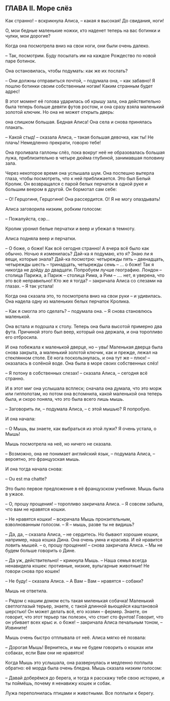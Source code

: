 ## ГЛАВА II. Море слёз

Как странно! – вскрикнула Алиса, – какая я высокая! До свидания, ноги!

О, мои бедные маленькие ножки, кто наденет теперь на вас ботинки и чулки, мои дорогие?

Когда она посмотрела вниз на свои ноги, они были очень далеко.

– Так, посмотрим. Буду посылать им на каждое Рождество по новой паре ботинок.

Она остановилась, чтобы подумать: как же их послать?

– Они должны отправиться почтой, – подумала она, – как забавно! Я пошлю ботинки своим собственным ногам! Каким странным будет адрес!

В этот момент её голова ударилась об крышу зала, она действительно была теперь больше девяти футов ростом, и она сразу взяла маленький золотой ключик. Но она не может открыть дверь:

она слишком большая. Бедная Алиса! Она села и снова принялась плакать.

– Какой стыд! – сказала Алиса, – такая большая девочка, как ты! Не плачь! Немедленно прекрати, говорю тебе!

Она проливала галлоны слёз, пока вокруг неё не образовалась большая лужа, приблизительно в четыре дюйма глубиной, занимавшая половину зала.

Через некоторое время она услышала шум. Она поспешно вытерла глаза, чтобы посмотреть, что к ней приближается. Это был Белый Кролик. Он возвращался с парой белых перчаток в одной руке и большим веером в другой. Он бормотал сам себе:

– О! Герцогиня, Герцогиня! Она рассердится. О! Я не могу опаздывать!

Алиса заговорила низким, робким голосом:

– Пожалуйста, сэр...

Кролик уронил белые перчатки и веер и убежал в темноту.

Алиса подняла веер и перчатки.

– О боже, о боже! Как всё сегодня странно! А вчера всё было как обычно. Ночью я изменилась? Дай-ка я подумаю, кто я? Знаю ли я вещи, которые знала? Дай-ка посмотрю: четырежды пять – двенадцать, четырежды шесть – тринадцать, четырежды семь – ... о боже! Так я никогда не дойду до двадцати. Попробуем лучше географию. Лондон – столица Парижа, а Париж – столица Рима, а Рим – .... нет, я уверена, что это всё неправильно! Кто же я тогда? – закричала Алиса со слезами на глазах. – Я так устала!

Когда она сказала это, то посмотрела вниз на свои руки – и удивилась. Она надела одну из маленьких белых перчаток Кролика.

– Как я смогла это сделать? – подумала она. – Я снова становлюсь маленькой.

Она встала и подошла к столу. Теперь она была высотой примерно два фута. Причиной этого был веер, который она держала, и она торопливо его отбросила.

И она побежала к маленькой дверце, но – увы! Маленькая дверца была снова закрыта, а маленький золотой ключик, как и прежде, лежал на стеклянном столе. Её нога поскользнулась, и она тут же – плюх! – оказалась в солёной воде. Она была в море своих собственных слёз!

– Я потону в собственных слезах! – сказала Алиса, – сегодня всё странно.

И в этот миг она услышала всплеск; сначала она думала, что это морж или гиппопотам, но потом она вспомнила, какой маленькой она теперь была, и скоро поняла, что это была всего лишь мышь.

– Заговорить ли, – подумала Алиса, – с этой мышью? Я попробую.

И она начала:

– O Мышь, вы знаете, как выбраться из этой лужи? Я очень устала, о Мышь!

Мышь посмотрела на неё, но ничего не сказала.

– Возможно, она не понимает английский язык, – подумала Алиса, – вероятно, это французская мышь.

И она тогда начала снова:

– Ou est ma chatte?

Это было первое предложение в её французском учебнике. Мышь была в ужасе.

– О, прошу прощения! – торопливо закричала Алиса. – Я совсем забыла, что вам не нравятся кошки.

– Не нравятся кошки! – вскричала Мышь пронзительным, взволнованным голосом. – Я – мышь, разве ты не видишь?

– Да, да, – сказала Алиса, – не сердитесь. Но бывают хорошие кошки, например, наша кошка Дина. Она очень умна и красива. И ей нравится ловить мышей. – о, прошу прощения! – снова закричала Алиса. – Мы не будем больше говорить о Дине.

– Да уж, действительно! – крикнула Мышь. – Наша семья всегда ненавидела кошек: противные, низкие, вульгарные животные! Не говори снова про кошек!

– Не буду! – сказала Алиса. – А Вам – Вам – нравятся – собаки?

Мышь не ответила.

– Рядом с нашим домом есть такая миленькая собачка! Маленький светлоглазый терьер, знаете, с такой длинной вьющейся каштановой шерстью! Он может делать всё, его хозяин – фермер. Знаете, он говорит, что этот терьер так полезен, что стоит сто фунтов! Говорит, что он убивает всех крыс и. о боже! – закричала Алиса печальным тоном, – Извините!

Мышь очень быстро отплывала от неё. Алиса мягко её позвала:

– Дорогая Мышь! Вернитесь, и мы не будем говорить о кошках или собаках, если Вам они не нравятся!

Когда Мышь это услышала, она развернулась и медленно поплыла обратно: её морда была очень бледна. Мышь сказала низким голосом:

– Давай доберёмся до берега, и тогда я расскажу тебе свою историю, и ты поймёшь, почему я ненавижу кошек и собак.

Лужа переполнилась птицами и животными. Все поплыли к берегу.